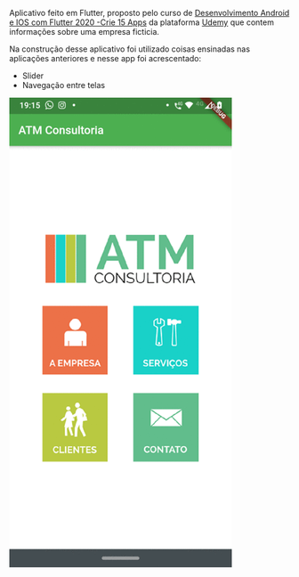 Aplicativo feito em Flutter, proposto pelo curso de [Desenvolvimento Android e IOS com Flutter 2020 -Crie 15 Apps](https://www.udemy.com/course/desenvolvimento-android-e-ios-com-flutter/) da plataforma [Udemy](https://www.udemy.com/) que contem informações sobre uma empresa ficticia.

Na construção desse aplicativo foi utilizado coisas ensinadas nas aplicações anteriores e nesse app foi acrescentado:

* Slider
* Navegação entre telas

![ScreenShot](https://github.com/Kaleo-Stark/curso_desenvolvimento_Android_e_IOS_com_flutter/blob/main/atm_consultoria/imagens/atm.gif?raw=true)
